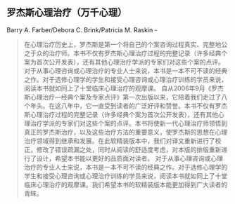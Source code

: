 ## 罗杰斯心理治疗（万千心理）

Barry A. Farber/Debora C. Brink/Patricia M. Raskin  -  

> 在心理治疗历史上，罗杰斯是第一个将自己的个案咨询过程真实、完整地公之于众的治疗师。本书不仅有罗杰斯心理治疗过程的完整记录（许多经典个案为首次公开发表），还有其他心理治疗学派的专家们对这些个案的点评。 对于从事心理咨询或心理治疗的专业人士来说，本书是一本不可不读的经典之作。对于选修心理学的学生和接受心理咨询或心理治疗训练的学员来说，阅读本书就如同上了十堂临床心理治疗的观摩课。 自从2006年9月《罗杰斯心理治疗—经典个案及专家点评》第一次出版以来，它陪着我们走过了八个年头。在这八年中，它一直受到读者的广泛好评和赞誉。本书不仅有罗杰斯心理治疗过程的完整记录（许多经典个案为首次公开发表），还有其他心理治疗学派的专家们对这些个案的点评。本书将使新一代心理治疗师领悟到真正的罗杰斯治疗，以及这些治疗方法的重要意义，使罗杰斯的思想在心理治疗领域得到继承和发展。在此软精装版本中，我们对译文重新进行了校正，修改了错误疏漏之处，同时从阅读的舒适度考虑，对本版的排版重新进行了设计，希望本书能以更好的品质面对读者。 对于从事心理咨询或心理治疗的专业人士来说，本书是一本不可不读的经典之作。对于选修心理学的学生和接受心理咨询或心理治疗训练的学员来说，阅读本书就如同上了十堂临床心理治疗的观摩课。我们希望本书的软精装版本能更加得到广大读者的青睐。
